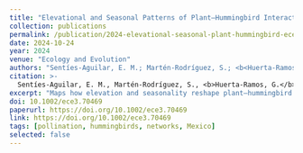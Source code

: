 ```yaml
---
title: "Elevational and Seasonal Patterns of Plant–Hummingbird Interactions in a High Tropical Mountain"
collection: publications
permalink: /publication/2024-elevational-seasonal-plant-hummingbird-ece3.md
date: 2024-10-24
year: 2024
venue: "Ecology and Evolution"
authors: "Sentíes-Aguilar, E. M.; Martén-Rodríguez, S.; <b<Huerta-Ramos, G.</b>; Díaz-Infante, S.; López-Segoviano, G.; Aguirre-Jaimes, A.; Quesada-Avendaño, M.; Cortés-Flores, J.; Arizmendi, M. del C."
citation: >-
  Sentíes-Aguilar, E. M., Martén-Rodríguez, S., <b>Huerta-Ramos, G.</b>, Díaz-Infante, S., López-Segoviano, G., Aguirre-Jaimes, A., Quesada-Avendaño, M., Cortés-Flores, J., & Arizmendi, M. del C. (2024). Elevational and seasonal patterns of plant–hummingbird interactions in a high tropical mountain. <i>Ecology and Evolution</i>, 14(10), e70469. https://doi.org/10.1002/ece3.70469
excerpt: "Maps how elevation and seasonality reshape plant–hummingbird interaction networks on a tropical volcano."
doi: 10.1002/ece3.70469
paperurl: https://doi.org/10.1002/ece3.70469
link: https://doi.org/10.1002/ece3.70469
tags: [pollination, hummingbirds, networks, Mexico]
selected: false
---
```

